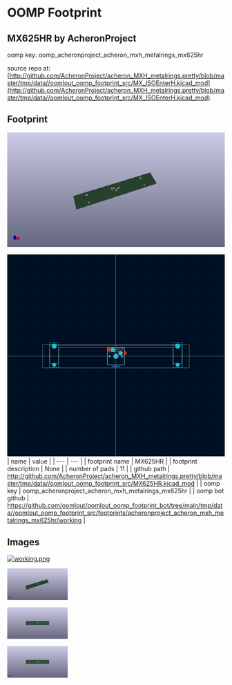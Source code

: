 # OOMP Footprint  
## MX625HR  by AcheronProject  
  
oomp key: oomp_acheronproject_acheron_mxh_metalrings_mx625hr  
  
source repo at: [http://github.com/AcheronProject/acheron_MXH_metalrings.pretty/blob/master/tmp/data//oomlout_oomp_footprint_src/MX_ISOEnterH.kicad_mod](http://github.com/AcheronProject/acheron_MXH_metalrings.pretty/blob/master/tmp/data//oomlout_oomp_footprint_src/MX_ISOEnterH.kicad_mod)  
## Footprint  
  
[![working_kicad_pcb_3d.png](working_kicad_pcb_3d_600.png)](working_kicad_pcb_3d.png)  
  
[![working.png](working_600.png)](working.png)  
| name | value | 
| --- | --- | 
| footprint name | MX625HR | 
| footprint description | None | 
| number of pads | 11 | 
| github path | http://github.com/AcheronProject/acheron_MXH_metalrings.pretty/blob/master/tmp/data//oomlout_oomp_footprint_src/MX625HR.kicad_mod | 
| oomp key | oomp_acheronproject_acheron_mxh_metalrings_mx625hr | 
| oomp bot github | https://github.com/oomlout/oomlout_oomp_footprint_bot/tree/main/tmp/data//oomlout_oomp_footprint_src/footprints/acheronproject_acheron_mxh_metalrings_mx625hr/working | 
## Images  
  
[![working.png](working_140.png)](working.png)  
  
[![working_kicad_pcb_3d.png](working_kicad_pcb_3d_140.png)](working_kicad_pcb_3d.png)  
  
[![working_kicad_pcb_3d_back.png](working_kicad_pcb_3d_back_140.png)](working_kicad_pcb_3d_back.png)  
  
[![working_kicad_pcb_3d_front.png](working_kicad_pcb_3d_front_140.png)](working_kicad_pcb_3d_front.png)  
